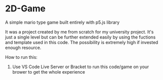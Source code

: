 # 2D-Game
 A simple mario type game built entirely with p5.js library
 
 
It was a project created by me from scratch for my university project. It's just a single level but can be further extended easily by using the fuctions and template used in this code. The possibility is extremely high if invested enough resource. 


How to run this:
1. Use VS Code Live Server or Bracket to run this code/game on your brower to get the whole experience
